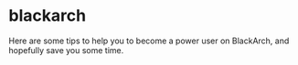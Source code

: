 # blackarch
Here are some tips to help you to become a power user on BlackArch, and hopefully save you some time.
